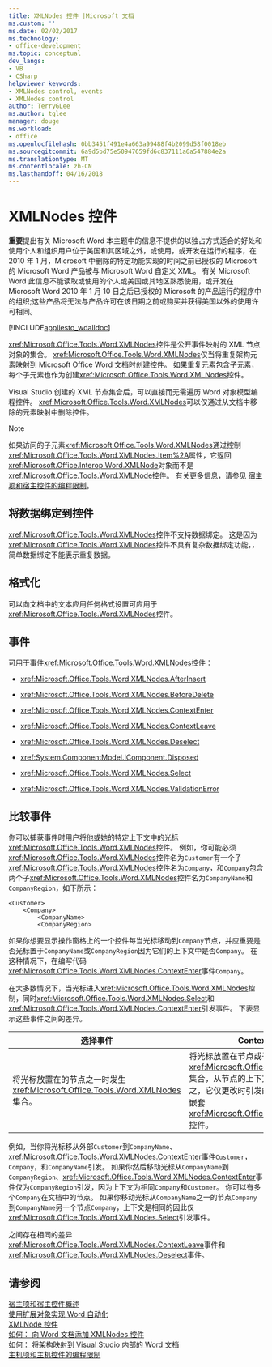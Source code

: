 ```yaml
---
title: XMLNodes 控件 |Microsoft 文档
ms.custom: ''
ms.date: 02/02/2017
ms.technology:
- office-development
ms.topic: conceptual
dev_langs:
- VB
- CSharp
helpviewer_keywords:
- XMLNodes control, events
- XMLNodes control
author: TerryGLee
ms.author: tglee
manager: douge
ms.workload:
- office
ms.openlocfilehash: 0bb3451f491e4a663a99488f4b2099d58f0018eb
ms.sourcegitcommit: 6a9d5bd75e50947659fd6c837111a6a547884e2a
ms.translationtype: MT
ms.contentlocale: zh-CN
ms.lasthandoff: 04/16/2018
---
```

# <a name="xmlnodes-control"></a>XMLNodes 控件
  **重要**提出有关 Microsoft Word 本主题中的信息不提供的以独占方式适合的好处和使用个人和组织用户位于美国和其区域之外，或使用，或开发在运行的程序，在 2010 年 1 月，Microsoft 中删除的特定功能实现的时间之前已授权的 Microsoft 的 Microsoft Word 产品被与 Microsoft Word 自定义 XML。 有关 Microsoft Word 此信息不能读取或使用的个人或美国或其地区熟悉使用，或开发在 Microsoft Word 2010 年 1 月 10 日之后已授权的 Microsoft 的产品运行的程序中的组织;这些产品将无法与产品许可在该日期之前或购买并获得美国以外的使用许可相同。  
  
 [!INCLUDE[appliesto_wdalldoc](../vsto/includes/appliesto-wdalldoc-md.md)]  
  
 <xref:Microsoft.Office.Tools.Word.XMLNodes>控件是公开事件映射的 XML 节点对象的集合。 <xref:Microsoft.Office.Tools.Word.XMLNodes>仅当将重复架构元素映射到 Microsoft Office Word 文档时创建控件。 如果重复元素包含子元素，每个子元素也作为创建<xref:Microsoft.Office.Tools.Word.XMLNodes>控件。  
  
 Visual Studio 创建的 XML 节点集合后，可以直接而无需遍历 Word 对象模型编程控件。 <xref:Microsoft.Office.Tools.Word.XMLNodes>可以仅通过从文档中移除的元素映射中删除控件。  
  
> [!NOTE]  
>  如果访问的子元素<xref:Microsoft.Office.Tools.Word.XMLNodes>通过控制<xref:Microsoft.Office.Tools.Word.XMLNodes.Item%2A>属性，它返回<xref:Microsoft.Office.Interop.Word.XMLNode>对象而不是<xref:Microsoft.Office.Tools.Word.XMLNode>控件。 有关更多信息，请参见 [宿主项和宿主控件的编程限制](../vsto/programmatic-limitations-of-host-items-and-host-controls.md)。  
  
## <a name="binding-data-to-the-control"></a>将数据绑定到控件  
 <xref:Microsoft.Office.Tools.Word.XMLNodes>控件不支持数据绑定。 这是因为<xref:Microsoft.Office.Tools.Word.XMLNodes>控件不具有复杂数据绑定功能，，简单数据绑定不能表示重复数据。  
  
## <a name="formatting"></a>格式化  
 可以向文档中的文本应用任何格式设置可应用于<xref:Microsoft.Office.Tools.Word.XMLNodes>控件。  
  
## <a name="events"></a>事件  
 可用于事件<xref:Microsoft.Office.Tools.Word.XMLNodes>控件：  
  
-   <xref:Microsoft.Office.Tools.Word.XMLNodes.AfterInsert>  
  
-   <xref:Microsoft.Office.Tools.Word.XMLNodes.BeforeDelete>  
  
-   <xref:Microsoft.Office.Tools.Word.XMLNodes.ContextEnter>  
  
-   <xref:Microsoft.Office.Tools.Word.XMLNodes.ContextLeave>  
  
-   <xref:Microsoft.Office.Tools.Word.XMLNodes.Deselect>  
  
-   <xref:System.ComponentModel.IComponent.Disposed>  
  
-   <xref:Microsoft.Office.Tools.Word.XMLNodes.Select>  
  
-   <xref:Microsoft.Office.Tools.Word.XMLNodes.ValidationError>  
  
## <a name="comparing-events"></a>比较事件  
 你可以捕获事件时用户将他或她的特定上下文中的光标<xref:Microsoft.Office.Tools.Word.XMLNodes>控件。 例如，你可能必须<xref:Microsoft.Office.Tools.Word.XMLNodes>控件名为`Customer`有一个子<xref:Microsoft.Office.Tools.Word.XMLNodes>控件名为`Company`，和`Company`包含两个子<xref:Microsoft.Office.Tools.Word.XMLNodes>控件名为`CompanyName`和`CompanyRegion`，如下所示：  
  
```  
<Customer>  
    <Company>  
        <CompanyName>  
        <CompanyRegion>  
```  
  
 如果你想要显示操作窗格上的一个控件每当光标移动到`Company`节点，并应重要是否光标置于`CompanyName`或`CompanyRegion`因为它们的上下文中是否`Company`。 在这种情况下，在编写代码<xref:Microsoft.Office.Tools.Word.XMLNodes.ContextEnter>事件`Company`。  
  
 在大多数情况下，当光标进入<xref:Microsoft.Office.Tools.Word.XMLNodes>控制，同时<xref:Microsoft.Office.Tools.Word.XMLNodes.Select>和<xref:Microsoft.Office.Tools.Word.XMLNodes.ContextEnter>引发事件。 下表显示这些事件之间的差异。  
  
|选择事件|ContextEnter 事件|  
|------------------|------------------------|  
|将光标放置在的节点之一时发生<xref:Microsoft.Office.Tools.Word.XMLNodes>集合。|将光标放置在节点或子代节点之一时发生<xref:Microsoft.Office.Tools.Word.XMLNodes>集合，从节点的上下文之外的区域。 换而言之，它仅更改时引发的上下文，并会引发多层嵌套<xref:Microsoft.Office.Tools.Word.XMLNodes>控件。|  
  
 例如，当你将光标移从外部`Customer`到`CompanyName`、<xref:Microsoft.Office.Tools.Word.XMLNodes.ContextEnter>事件`Customer`， `Company`，和`CompanyName`引发。 如果你然后移动光标从`CompanyName`到`CompanyRegion`、<xref:Microsoft.Office.Tools.Word.XMLNodes.ContextEnter>事件仅为`CompanyRegion`引发，因为上下文为相同`Company`和`Customer`。 你可以有多个`Company`在文档中的节点。 如果你移动光标从`CompanyName`之一的节点`Company`到`CompanyName`另一个节点`Company`，上下文是相同的因此仅<xref:Microsoft.Office.Tools.Word.XMLNodes.Select>引发事件。  
  
 之间存在相同的差异<xref:Microsoft.Office.Tools.Word.XMLNodes.ContextLeave>事件和<xref:Microsoft.Office.Tools.Word.XMLNodes.Deselect>事件。  
  
## <a name="see-also"></a>请参阅  
 [宿主项和宿主控件概述](../vsto/host-items-and-host-controls-overview.md)   
 [使用扩展对象实现 Word 自动化](../vsto/automating-word-by-using-extended-objects.md)   
 [XMLNode 控件](../vsto/xmlnode-control.md)   
 [如何： 向 Word 文档添加 XMLNodes 控件](../vsto/how-to-add-xmlnodes-controls-to-word-documents.md)   
 [如何： 将架构映射到 Visual Studio 内部的 Word 文档](../vsto/how-to-map-schemas-to-word-documents-inside-visual-studio.md)   
 [主机项和主机控件的编程限制](../vsto/programmatic-limitations-of-host-items-and-host-controls.md)  
  
  